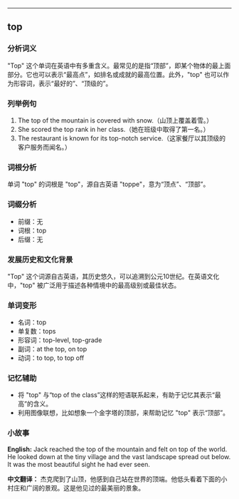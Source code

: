 
---------------
## top
### 分析词义
"Top" 这个单词在英语中有多重含义。最常见的是指“顶部”，即某个物体的最上面部分。它也可以表示“最高点”，如排名或成就的最高位置。此外，"top" 也可以作为形容词，表示“最好的”、“顶级的”。

### 列举例句
1. The top of the mountain is covered with snow.（山顶上覆盖着雪。）
2. She scored the top rank in her class.（她在班级中取得了第一名。）
3. The restaurant is known for its top-notch service.（这家餐厅以其顶级的客户服务而闻名。）

### 词根分析
单词 "top" 的词根是 "top"，源自古英语 "toppe"，意为“顶点”、“顶部”。

### 词缀分析
- 前缀：无
- 词根：top
- 后缀：无

### 发展历史和文化背景
"Top" 这个词源自古英语，其历史悠久，可以追溯到公元10世纪。在英语文化中，"top" 被广泛用于描述各种情境中的最高级别或最佳状态。

### 单词变形
- 名词：top
- 单复数：tops
- 形容词：top-level, top-grade
- 副词：at the top, on top
- 动词：to top, to top off

### 记忆辅助
- 将 "top" 与“top of the class”这样的短语联系起来，有助于记忆其表示“最高”的含义。
- 利用图像联想，比如想象一个金字塔的顶部，来帮助记忆 "top" 表示“顶部”。

### 小故事
**English:**
Jack reached the top of the mountain and felt on top of the world. He looked down at the tiny village and the vast landscape spread out below. It was the most beautiful sight he had ever seen.

**中文翻译：**
杰克爬到了山顶，他感到自己站在世界的顶端。他低头看着下面的小村庄和广阔的景观。这是他见过的最美丽的景象。

